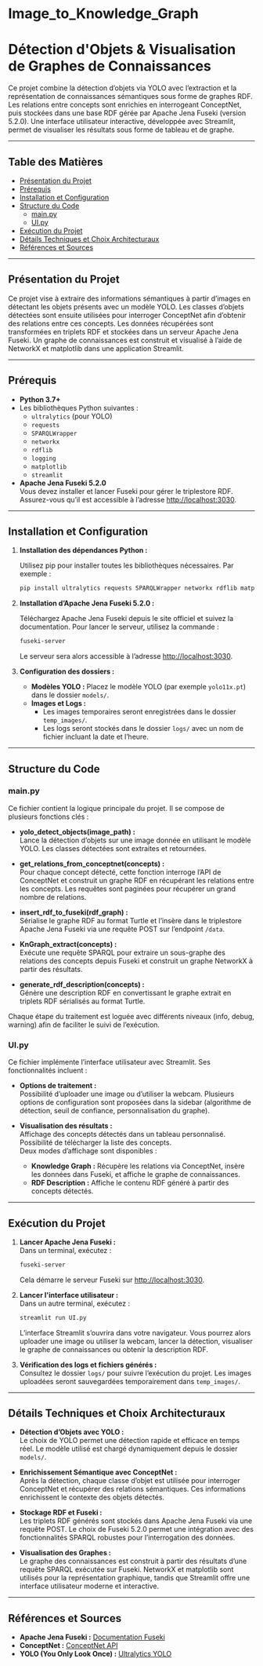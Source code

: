 # Image_to_Knowledge_Graph

# Détection d'Objets & Visualisation de Graphes de Connaissances

Ce projet combine la détection d’objets via YOLO avec l’extraction et la représentation de connaissances sémantiques sous forme de graphes RDF. Les relations entre concepts sont enrichies en interrogeant ConceptNet, puis stockées dans une base RDF gérée par Apache Jena Fuseki (version 5.2.0). Une interface utilisateur interactive, développée avec Streamlit, permet de visualiser les résultats sous forme de tableau et de graphe.

---

## Table des Matières

- [Présentation du Projet](#présentation-du-projet)
- [Prérequis](#prérequis)
- [Installation et Configuration](#installation-et-configuration)
- [Structure du Code](#structure-du-code)
  - [main.py](#mainpy)
  - [UI.py](#uipy)
- [Exécution du Projet](#exécution-du-projet)
- [Détails Techniques et Choix Architecturaux](#détails-techniques-et-choix-architecturaux)
- [Références et Sources](#références-et-sources)

---

## Présentation du Projet

Ce projet vise à extraire des informations sémantiques à partir d’images en détectant les objets présents avec un modèle YOLO. Les classes d’objets détectées sont ensuite utilisées pour interroger ConceptNet afin d’obtenir des relations entre ces concepts. Les données récupérées sont transformées en triplets RDF et stockées dans un serveur Apache Jena Fuseki. Un graphe de connaissances est construit et visualisé à l’aide de NetworkX et matplotlib dans une application Streamlit.

---

## Prérequis

- **Python 3.7+**
- Les bibliothèques Python suivantes :
  - `ultralytics` (pour YOLO)
  - `requests`
  - `SPARQLWrapper`
  - `networkx`
  - `rdflib`
  - `logging`
  - `matplotlib`
  - `streamlit`
- **Apache Jena Fuseki 5.2.0**  
  Vous devez installer et lancer Fuseki pour gérer le triplestore RDF. Assurez-vous qu’il est accessible à l’adresse [http://localhost:3030](http://localhost:3030).

---

## Installation et Configuration

1. **Installation des dépendances Python :**

   Utilisez pip pour installer toutes les bibliothèques nécessaires. Par exemple :

   ```bash
   pip install ultralytics requests SPARQLWrapper networkx rdflib matplotlib streamlit
   ```

2. **Installation d’Apache Jena Fuseki 5.2.0 :**

   Téléchargez Apache Jena Fuseki depuis le site officiel et suivez la documentation. Pour lancer le serveur, utilisez la commande :

   ```bash
   fuseki-server
   ```

   Le serveur sera alors accessible à l’adresse [http://localhost:3030](http://localhost:3030).

3. **Configuration des dossiers :**

   - **Modèles YOLO :** Placez le modèle YOLO (par exemple `yolo11x.pt`) dans le dossier `models/`.
   - **Images et Logs :**  
     - Les images temporaires seront enregistrées dans le dossier `temp_images/`.
     - Les logs seront stockés dans le dossier `logs/` avec un nom de fichier incluant la date et l’heure.

---

## Structure du Code

### main.py

Ce fichier contient la logique principale du projet. Il se compose de plusieurs fonctions clés :

- **yolo_detect_objects(image_path) :**  
  Lance la détection d’objets sur une image donnée en utilisant le modèle YOLO. Les classes détectées sont extraites et retournées.

- **get_relations_from_conceptnet(concepts) :**  
  Pour chaque concept détecté, cette fonction interroge l’API de ConceptNet et construit un graphe RDF en récupérant les relations entre les concepts. Les requêtes sont paginées pour récupérer un grand nombre de relations.

- **insert_rdf_to_fuseki(rdf_graph) :**  
  Sérialise le graphe RDF au format Turtle et l’insère dans le triplestore Apache Jena Fuseki via une requête POST sur l’endpoint `/data`.

- **KnGraph_extract(concepts) :**  
  Exécute une requête SPARQL pour extraire un sous-graphe des relations des concepts depuis Fuseki et construit un graphe NetworkX à partir des résultats.

- **generate_rdf_description(concepts) :**  
  Génère une description RDF en convertissant le graphe extrait en triplets RDF sérialisés au format Turtle.

Chaque étape du traitement est loguée avec différents niveaux (info, debug, warning) afin de faciliter le suivi de l’exécution.

### UI.py

Ce fichier implémente l’interface utilisateur avec Streamlit. Ses fonctionnalités incluent :

- **Options de traitement :**  
  Possibilité d’uploader une image ou d’utiliser la webcam. Plusieurs options de configuration sont proposées dans la sidebar (algorithme de détection, seuil de confiance, personnalisation du graphe).

- **Visualisation des résultats :**  
  Affichage des concepts détectés dans un tableau personnalisé. Possibilité de télécharger la liste des concepts.  
  Deux modes d’affichage sont disponibles :
  - **Knowledge Graph :** Récupère les relations via ConceptNet, insère les données dans Fuseki, et affiche le graphe de connaissances.
  - **RDF Description :** Affiche le contenu RDF généré à partir des concepts détectés.

---

## Exécution du Projet

1. **Lancer Apache Jena Fuseki :**  
   Dans un terminal, exécutez :

   ```bash
   fuseki-server
   ```

   Cela démarre le serveur Fuseki sur [http://localhost:3030](http://localhost:3030).

2. **Lancer l'interface utilisateur :**  
   Dans un autre terminal, exécutez :

   ```bash
   streamlit run UI.py
   ```

   L’interface Streamlit s’ouvrira dans votre navigateur. Vous pourrez alors uploader une image ou utiliser la webcam, lancer la détection, visualiser le graphe de connaissances ou obtenir la description RDF.

3. **Vérification des logs et fichiers générés :**  
   Consultez le dossier `logs/` pour suivre l’exécution du projet. Les images uploadées seront sauvegardées temporairement dans `temp_images/`.

---

## Détails Techniques et Choix Architecturaux

- **Détection d’Objets avec YOLO :**  
  Le choix de YOLO permet une détection rapide et efficace en temps réel. Le modèle utilisé est chargé dynamiquement depuis le dossier `models/`.

- **Enrichissement Sémantique avec ConceptNet :**  
  Après la détection, chaque classe d’objet est utilisée pour interroger ConceptNet et récupérer des relations sémantiques. Ces informations enrichissent le contexte des objets détectés.

- **Stockage RDF et Fuseki :**  
  Les triplets RDF générés sont stockés dans Apache Jena Fuseki via une requête POST. Le choix de Fuseki 5.2.0 permet une intégration avec des fonctionnalités SPARQL robustes pour l’interrogation des données.

- **Visualisation des Graphes :**  
  Le graphe des connaissances est construit à partir des résultats d’une requête SPARQL exécutée sur Fuseki. NetworkX et matplotlib sont utilisés pour la représentation graphique, tandis que Streamlit offre une interface utilisateur moderne et interactive.


---

## Références et Sources

- **Apache Jena Fuseki :** [Documentation Fuseki](https://jena.apache.org/documentation/fuseki2/)
- **ConceptNet :** [ConceptNet API](https://conceptnet.io/)
- **YOLO (You Only Look Once) :** [Ultralytics YOLO](https://github.com/ultralytics/ultralytics)
